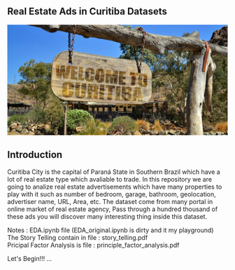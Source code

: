 ## Real Estate Ads in Curitiba Datasets
![curitiba image](https://github.com/nuttheguitar/realties_datasprints/blob/master/images/curitiba.jpg)

## Introduction 

Curitiba City is the capital of Paraná State in Southern Brazil which have a lot of real estate type which avaliable to trade.
In this repository we are going to analize real estate advertisements which have many properties to play with it
such as number of bedroom, garage, bathroom, geolocation, advertiser name, URL, Area, etc. The dataset come from many 
portal in online market of real estate agency, Pass through a hundred thousand of these ads you will discover many interesting
thing inside this dataset. 

Notes :
EDA.ipynb file (EDA_original.ipynb is dirty and it my playground) <br/>
The Story Telling contain in file : story_telling.pdf <br/>
Pricipal Factor Analysis is file : principle_factor_analysis.pdf <br/>

Let's Begin!!! ... 